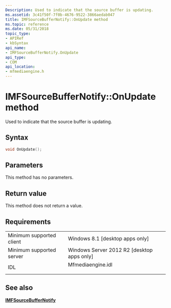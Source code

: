 ```yaml
---
Description: Used to indicate that the source buffer is updating.
ms.assetid: 3c41f50f-7f0b-4676-9522-3866aedab047
title: IMFSourceBufferNotify::OnUpdate method
ms.topic: reference
ms.date: 05/31/2018
topic_type: 
- APIRef
- kbSyntax
api_name: 
- IMFSourceBufferNotify.OnUpdate
api_type: 
- COM
api_location: 
- mfmediaengine.h
---
```


# IMFSourceBufferNotify::OnUpdate method

Used to indicate that the source buffer is updating.

## Syntax


```C++
void OnUpdate();
```



## Parameters

This method has no parameters.

## Return value

This method does not return a value.

## Requirements



|                                     |                                                                                              |
|-------------------------------------|----------------------------------------------------------------------------------------------|
| Minimum supported client<br/> | Windows 8.1 \[desktop apps only\]<br/>                                                 |
| Minimum supported server<br/> | Windows Server 2012 R2 \[desktop apps only\]<br/>                                      |
| IDL<br/>                      | <dl> <dt>Mfmediaengine.idl</dt> </dl> |



## See also

<dl> <dt>

[**IMFSourceBufferNotify**](/windows/desktop/api/mfmediaengine/nn-mfmediaengine-imfsourcebuffernotify)
</dt> </dl>

 

 





